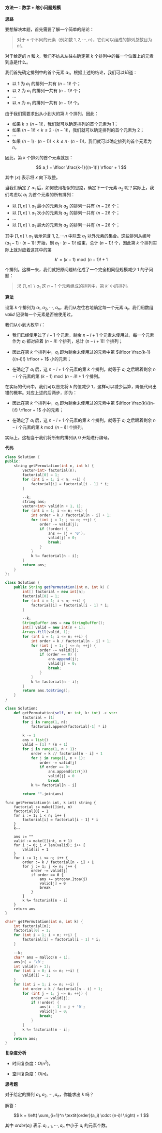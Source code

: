 #### 方法一：数学 + 缩小问题规模

**思路**

要想解决本题，首先需要了解一个简单的结论：

> 对于 $n$ 个不同的元素（例如数 $1, 2, \cdots, n$），它们可以组成的排列总数目为 $n!$。

对于给定的 $n$ 和 $k$，我们不妨从左往右确定第 $k$ 个排列中的每一个位置上的元素到底是什么。

我们首先确定排列中的首个元素 $a_1$。根据上述的结论，我们可以知道：

- 以 $1$ 为 $a_1$ 的排列一共有 $(n-1)!$ 个；
- 以 $2$ 为 $a_1$ 的排列一共有 $(n-1)!$ 个；
- $\cdots$
- 以 $n$ 为 $a_1$ 的排列一共有 $(n-1)!$ 个。

由于我们需要求出从小到大的第 $k$ 个排列，因此：

- 如果 $k \leq (n-1)!$，我们就可以确定排列的首个元素为 $1$；
- 如果 $(n-1)! < k \leq 2 \cdot (n-1)!$，我们就可以确定排列的首个元素为 $2$；
- $\cdots$
- 如果 $(n-1) \cdot (n-1)! < k \leq n \cdot (n-1)!$，我们就可以确定排列的首个元素为 $n$。

因此，第 $k$ 个排列的首个元素就是：

$$
a_1 = \lfloor \frac{k-1}{(n-1)!} \rfloor + 1
$$

其中 $\lfloor x \rfloor$ 表示将 $x$ 向下取整。

当我们确定了 $a_1$ 后，如何使用相似的思路，确定下一个元素 $a_2$ 呢？实际上，我们考虑以 $a_1$ 为首个元素的所有排列：

- 以 $[1,n] \backslash a_1$ 最小的元素为 $a_2$ 的排列一共有 $(n-2)!$ 个；
- 以 $[1,n] \backslash a_1$ 次小的元素为 $a_2$ 的排列一共有 $(n-2)!$ 个；
- $\cdots$
- 以 $[1,n] \backslash a_1$ 最大的元素为 $a_2$ 的排列一共有 $(n-2)!$ 个；

其中 $[1,n] \backslash a_1$ 表示包含 $1, 2, \cdots n$ 中除去 $a_1$ 以外元素的集合。这些排列从编号 $(a_1-1) \cdot (n-1)!$ 开始，到 $a_1 \cdot (n-1)!$ 结束，总计 $(n-1)!$ 个，因此第 $k$ 个排列实际上就对应着这其中的第

$$
k' = (k-1) \bmod (n-1)! + 1
$$

个排列。这样一来，我们就把原问题转化成了一个完全相同但规模减少 $1$ 的子问题：

> 求 $[1, n] \backslash a_1$ 这 $n-1$ 个元素组成的排列中，第 $k'$ 小的排列。

**算法**

设第 $k$ 个排列为 $a_1, a_2, \cdots, a_n$，我们从左往右地确定每一个元素 $a_i$。我们用数组 $\textit{valid}$ 记录每一个元素是否被使用过。

我们从小到大枚举 $i$：

- 我们已经使用过了 $i-1$ 个元素，剩余 $n-i+1$ 个元素未使用过，每一个元素作为 $a_i$ 都对应着 $(n-i)!$ 个排列，总计 $(n-i+1)!$ 个排列；

- 因此在第 $k$ 个排列中，$a_i$ 即为剩余未使用过的元素中第 $\lfloor \frac{k-1}{(n-i)!} \rfloor + 1$ 小的元素；

- 在确定了 $a_i$ 后，这 $n-i+1$ 个元素的第 $k$ 个排列，就等于 $a_i$ 之后跟着剩余 $n-i$ 个元素的第 $(k-1) \bmod (n-i)! + 1$ 个排列。

在实际的代码中，我们可以首先将 $k$ 的值减少 $1$，这样可以减少运算，降低代码出错的概率。对应上述的后两步，即为：

- 因此在第 $k$ 个排列中，$a_i$ 即为剩余未使用过的元素中第 $\lfloor \frac{k}{(n-i)!} \rfloor + 1$ 小的元素；

- 在确定了 $a_i$ 后，这 $n-i+1$ 个元素的第 $k$ 个排列，就等于 $a_i$ 之后跟着剩余 $n-i$ 个元素的第 $k \bmod (n-i)!$ 个排列。

实际上，这相当于我们将所有的排列从 $0$ 开始进行编号。

**代码**

```C++ [sol1-C++]
class Solution {
public:
    string getPermutation(int n, int k) {
        vector<int> factorial(n);
        factorial[0] = 1;
        for (int i = 1; i < n; ++i) {
            factorial[i] = factorial[i - 1] * i;
        }

        --k;
        string ans;
        vector<int> valid(n + 1, 1);
        for (int i = 1; i <= n; ++i) {
            int order = k / factorial[n - i] + 1;
            for (int j = 1; j <= n; ++j) {
                order -= valid[j];
                if (!order) {
                    ans += (j + '0');
                    valid[j] = 0;
                    break;
                }
            }
            k %= factorial[n - i];
        }   
        return ans;     
    }
};
```

```Java [sol1-Java]
class Solution {
    public String getPermutation(int n, int k) {
        int[] factorial = new int[n];
        factorial[0] = 1;
        for (int i = 1; i < n; ++i) {
            factorial[i] = factorial[i - 1] * i;
        }

        --k;
        StringBuffer ans = new StringBuffer();
        int[] valid = new int[n + 1];
        Arrays.fill(valid, 1);
        for (int i = 1; i <= n; ++i) {
            int order = k / factorial[n - i] + 1;
            for (int j = 1; j <= n; ++j) {
                order -= valid[j];
                if (order == 0) {
                    ans.append(j);
                    valid[j] = 0;
                    break;
                }
            }
            k %= factorial[n - i];
        }
        return ans.toString();
    }
}
```

```Python [sol1-Python3]
class Solution:
    def getPermutation(self, n: int, k: int) -> str:
        factorial = [1]
        for i in range(1, n):
            factorial.append(factorial[-1] * i)
        
        k -= 1
        ans = list()
        valid = [1] * (n + 1)
        for i in range(1, n + 1):
            order = k // factorial[n - i] + 1
            for j in range(1, n + 1):
                order -= valid[j]
                if order == 0:
                    ans.append(str(j))
                    valid[j] = 0
                    break
            k %= factorial[n - i]

        return "".join(ans)
```

```golang [sol1-Golang]
func getPermutation(n int, k int) string {
    factorial := make([]int, n)
    factorial[0] = 1
    for i := 1; i < n; i++ {
        factorial[i] = factorial[i - 1] * i
    }
    k--

    ans := ""
    valid := make([]int, n + 1)
    for i := 0; i < len(valid); i++ {
        valid[i] = 1
    }
    for i := 1; i <= n; i++ {
        order := k / factorial[n - i] + 1
        for j := 1; j <= n; j++ {
            order -= valid[j]
            if order == 0 {
                ans += strconv.Itoa(j)
                valid[j] = 0
                break
            }
        }
        k %= factorial[n - i]
    }
    return ans
}
```

```C [sol1-C]
char* getPermutation(int n, int k) {
    int factorial[n];
    factorial[0] = 1;
    for (int i = 1; i < n; ++i) {
        factorial[i] = factorial[i - 1] * i;
    }

    --k;
    char* ans = malloc(n + 1);
    ans[n] = '\0';
    int valid[n + 1];
    for (int i = 0; i <= n; ++i) {
        valid[i] = 1;
    }
    for (int i = 1; i <= n; ++i) {
        int order = k / factorial[n - i] + 1;
        for (int j = 1; j <= n; ++j) {
            order -= valid[j];
            if (!order) {
                ans[i - 1] = j + '0';
                valid[j] = 0;
                break;
            }
        }
        k %= factorial[n - i];
    }
    return ans;
}
```

**复杂度分析**

- 时间复杂度：$O(n^2)$。

- 空间复杂度：$O(n)$。

**思考题**

对于给定的排列 $a_1, a_2, \cdots, a_n$，你能求出 $k$ 吗？

解答：

$$
k = \left( \sum_{i=1}^n \textit{order}(a_i) \cdot (n-i)! \right) + 1
$$

其中 $\textit{order}(a_i)$ 表示 $a_{i+1}, \cdots, a_n$ 中小于 $a_i$ 的元素个数。